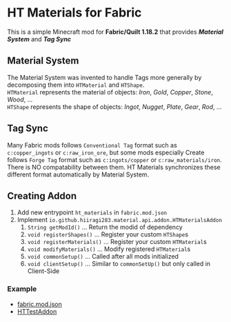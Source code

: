 # HT Materials for Fabric

This is a simple Minecraft mod for **Fabric/Quilt 1.18.2** that provides _**Material System**_ and _**Tag Sync**_

## Material System

The Material System was invented to handle Tags more generally by decomposing them into `HTMaterial` and `HTShape`.  
`HTMaterial` represents the material of objects: _Iron_, _Gold_, _Copper_, _Stone_, _Wood_, ...  
`HTShape` represents the shape of objects: _Ingot_, _Nugget_, _Plate_, _Gear_, _Rod_, ...

## Tag Sync

Many Fabric mods follows `Conventional Tag` format such as `c:copper_ingots` or `c:raw_iron_ore`, but some mods
especially Create follows `Forge Tag` format such as `c:ingots/copper` or `c:raw_materials/iron`. There is NO
compatability between them. HT Materials synchronizes these different format automatically by Material System.

## Creating Addon

1. Add new entrypoint `ht_materials` in `fabric.mod.json`
2. Implement `io.github.hiiragi283.material.api.addon.HTMaterialsAddon`
    1. `String getModId()` ... Return the modid of dependency
    2. `void registerShapes()` ... Register your custom `HTShape`s
    3. `void registerMaterials()` ... Register your custom `HTMaterial`s
    4. `void modifyMaterials()` ... Modify registered `HTMaterial`s
    5. `void commonSetup()` ... Called after all mods initialized
    6. `void clientSetup()` ... Similar to `commonSetUp()` but only called in Client-Side

### Example

- [fabric.mod.json](/src/main/resources/fabric.mod.json)
- [HTTestAddon](/src/main/java/io/github/hiiragi283/material/HTTestAddon.java)
